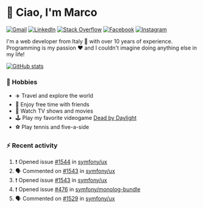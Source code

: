 # 👋 Ciao, I'm Marco

[![Gmail](https://img.shields.io/badge/Gmail-%23BB001B?style=flat-square&logo=gmail&logoColor=white)](mailto:gremo1982@gmail.com)
[![LinkedIn](https://img.shields.io/badge/LinkedIn-%230e76a8?style=flat-square&logo=linkedin)](https://www.linkedin.com/in/marco-polichetti)
[![Stack Overflow](https://img.shields.io/stackexchange/stackoverflow/r/220180?style=flat&logo=stackoverflow&label=Stack%20Overflow&color=%23F47F24)](https://stackoverflow.com/users/220180)
[![Facebook](https://img.shields.io/badge/-Facebook-%234267B2?style=flat-square&logo=facebook&logoColor=white)](https://www.facebook.com/marco.poliketti)
[![Instagram](https://img.shields.io/badge/-Instagram-%23C13584?style=flat-square&logo=instagram&logoColor=white)](https://www.instagram.com/marco.gremo)

I'm a web developer from Italy 🍕 with over 10 years of experience. Programming is my passion ❤️ and I couldn't imagine doing anything else in my life!

[![GitHub stats](https://github-readme-stats.vercel.app/api?username=gremo&show_icons=true&rank_icon=github&theme=transparent)](https://github.com/anuraghazra/github-readme-stats)

### 📅 Hobbies

- ✈️ Travel and explore the world
- 🍻 Enjoy free time with friends
- 🎥 Watch TV shows and movies
- 🕹️ Play my favorite videogame [Dead by Daylight](https://deadbydaylight.com)
- ⚽ Play tennis and five-a-side

### ⚡ Recent activity

<!--START_SECTION:activity-->
1. ❗ Opened issue [#1544](https://github.com/symfony/ux/issues/1544) in [symfony/ux](https://github.com/symfony/ux)
2. 🗣 Commented on [#1543](https://github.com/symfony/ux/issues/1543#issuecomment-1961602585) in [symfony/ux](https://github.com/symfony/ux)
3. ❗ Opened issue [#1543](https://github.com/symfony/ux/issues/1543) in [symfony/ux](https://github.com/symfony/ux)
4. ❗ Opened issue [#476](https://github.com/symfony/monolog-bundle/issues/476) in [symfony/monolog-bundle](https://github.com/symfony/monolog-bundle)
5. 🗣 Commented on [#1529](https://github.com/symfony/ux/issues/1529#issuecomment-1956785305) in [symfony/ux](https://github.com/symfony/ux)
<!--END_SECTION:activity-->
